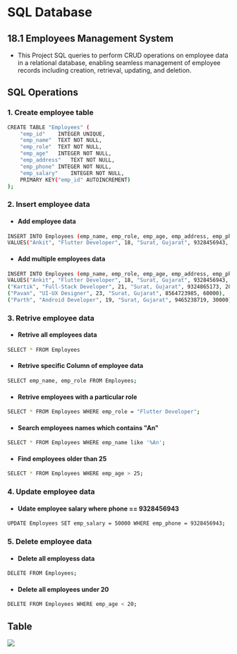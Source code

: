 # SQL Database
## 18.1 Employees Management System

-  This Project SQL queries to perform CRUD operations on employee data in a relational database, enabling seamless management of employee records including creation, retrieval, updating, and deletion.

## SQL Operations
### 1. Create employee table

```bash
CREATE TABLE "Employees" (
	"emp_id"	INTEGER UNIQUE,
	"emp_name"	TEXT NOT NULL,
	"emp_role"	TEXT NOT NULL,
	"emp_age"	INTEGER NOT NULL,
	"emp_address"	TEXT NOT NULL,
	"emp_phone"	INTEGER NOT NULL,
	"emp_salary"	INTEGER NOT NULL,
	PRIMARY KEY("emp_id" AUTOINCREMENT)
);
```

### 2. Insert employee data
- #### Add employee data

```bash
INSERT INTO Employees (emp_name, emp_role, emp_age, emp_address, emp_phone)
VALUES("Ankit", "Flutter Developer", 18, "Surat, Gujarat", 9328456943, 30000);
```

- #### Add multiple employees data

```bash
INSERT INTO Employees (emp_name, emp_role, emp_age, emp_address, emp_phone) 
VALUES("Ankit", "Flutter Developer", 18, "Surat, Gujarat", 9328456943, 45000),
("Kartik", "Full-Stack Developer", 21, "Surat, Gujarat", 9324865173, 20000),
("Pavan", "UI-UX Designer", 23, "Surat, Gujarat", 8564723985, 60000),
("Parth", "Android Developer", 19, "Surat, Gujarat", 9465238719, 30000);
```

### 3. Retrive employee data
- #### Retrive all employees data

```bash
SELECT * FROM Employees
```

- #### Retrive specific Column of employee data

```bash
SELECT emp_name, emp_role FROM Employees;
```

- #### Retrive employees with a particular role
  
```bash
SELECT * FROM Employees WHERE emp_role = "Flutter Developer";
```

- #### Search employees names which contains "An"
```bash
SELECT * FROM Employees WHERE emp_name like '%An';
```

- #### Find employees older than 25
```bash
SELECT * FROM Employees WHERE emp_age > 25;
```

### 4. Update employee data

- #### Udate employee salary where phone == 9328456943
```bash
UPDATE Employees SET emp_salary = 50000 WHERE emp_phone = 9328456943;
```

### 5. Delete employee data

- #### Delete all employess data
```bash
DELETE FROM Employees;
```

- #### Delete all employees under 20
```bash
DELETE FROM Employees WHERE emp_age < 20;
```

## Table
<img src="https://github.com/user-attachments/assets/36a3909c-e6a7-49f7-980c-70eb840b80f9"/>
